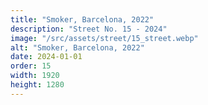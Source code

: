 ```yaml
---
title: "Smoker, Barcelona, 2022"
description: "Street No. 15 - 2024"
image: "/src/assets/street/15_street.webp"
alt: "Smoker, Barcelona, 2022"
date: 2024-01-01
order: 15
width: 1920
height: 1280
---
```


